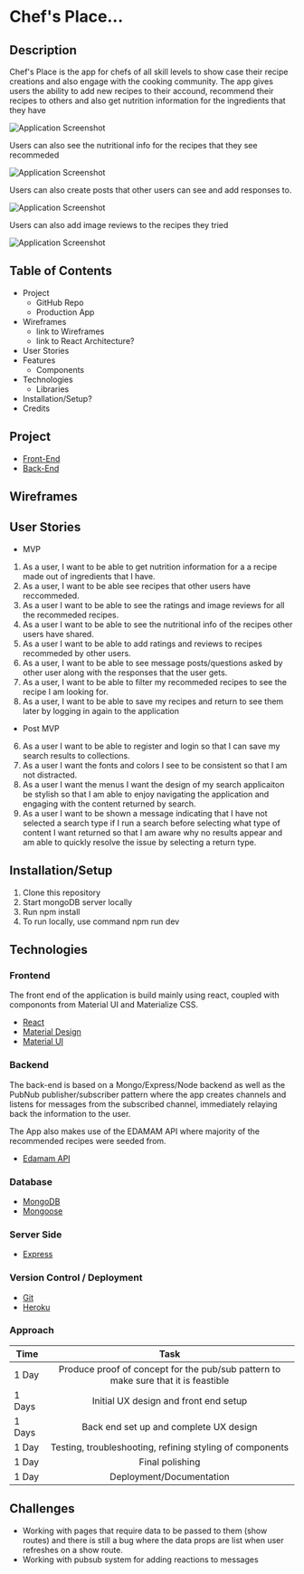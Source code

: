 # Chef's Place...

## Description

Chef's Place is the app for chefs of all skill levels to show case their recipe creations and also engage with the cooking community. The app gives users the ability to add new recipes to their accound, recommend their recipes to others and also get nutrition information for the ingredients that they have

![Application Screenshot](/project4/public/home.png)

Users can also see the nutritional info for the recipes that they see recommeded

![Application Screenshot](/project4/public/nutrition.png)

Users can also create posts that other users can see and add responses to.

![Application Screenshot](/project4/public/posts.png)

Users can also add image reviews to the recipes they tried

![Application Screenshot](/project4/public/images.png)

## Table of Contents

- Project
  - GitHub Repo
  - Production App
- Wireframes
  - link to Wireframes
  - link to React Architecture?
- User Stories
- Features
  - Components
- Technologies
  - Libraries
- Installation/Setup?
- Credits

## Project

- [Front-End](https://github.com/lnosaomok/project4-frontend)
- [Back-End](https://github.com/lnosaomok/project4-backend)

## Wireframes

## User Stories

- MVP

1. As a user, I want to be able to get nutrition information for a a recipe made out of ingredients that I have.
2. As a user, I want to be able see recipes that other users have reccommeded.
3. As a user I want to be able to see the ratings and image reviews for all the recommeded recipes.
4. As a user I want to be able to see the nutritional info of the recipes other users have shared.
5. As a user I want to be able to add ratings and reviews to recipes recommeded by other users.
6. As a user, I want to be able to see message posts/questions asked by other user along with the responses that the user gets.
7. As a user, I want to be able to filter my recommeded recipes to see the recipe I am looking for.
8. As a user, I want to be able to save my recipes and return to see them later by logging in again to the application

- Post MVP

6. As a user I want to be able to register and login so that I can save my search results to collections.
7. As a user I want the fonts and colors I see to be consistent so that I am not distracted.
8. As a user I want the menus I want the design of my search applicaiton be stylish so that I am able to enjoy navigating the application and engaging with the content returned by search.
9. As a user I want to be shown a message indicating that I have not selected a search type if I run a search before selecting what type of content I want returned so that I am aware why no results appear and am able to quickly resolve the issue by selecting a return type.

## Installation/Setup

1. Clone this repository
2. Start mongoDB server locally
3. Run npm install
4. To run locally, use command npm run dev

## Technologies

### Frontend

The front end of the application is build mainly using react, coupled with compononts from Material UI and Materialize CSS.

- [React](https://reactjs.org/)
- [Material Design](https://materializecss.com/about.html)
- [Material UI](https://material-ui.com/)

### Backend

The back-end is based on a Mongo/Express/Node backend as well as the PubNub publisher/subscriber pattern where the app creates channels and listens for messages from the subscribed channel, immediately relaying back the information to the user.

The App also makes use of the EDAMAM API where majority of the recommended recipes were seeded from.

- [Edamam API](https://www.edamam.com/)

### Database

- [MongoDB](https://docs.mongodb.com/manual/)
- [Mongoose](https://www.npmjs.com/package/mongoose)

### Server Side

- [Express](https://expressjs.com/)

### Version Control / Deployment

- [Git](https://git-scm.com/doc)
- [Heroku](https://devcenter.heroku.com/categories/reference)

### Approach

| Time   |                                        Task                                        |
| ------ | :--------------------------------------------------------------------------------: |
| 1 Day  | Produce proof of concept for the pub/sub pattern to make sure that it is feastible |
| 1 Days |                       Initial UX design and front end setup                        |
| 1 Days |                       Back end set up and complete UX design                       |
| 1 Day  |              Testing, troubleshooting, refining styling of components              |
| 1 Day  |                                  Final polishing                                   |
| 1 Day  |                              Deployment/Documentation                              |

## Challenges

- Working with pages that require data to be passed to them (show routes) and there is still a bug where the data props are list when user refreshes on a show route.
- Working with pubsub system for adding reactions to messages
